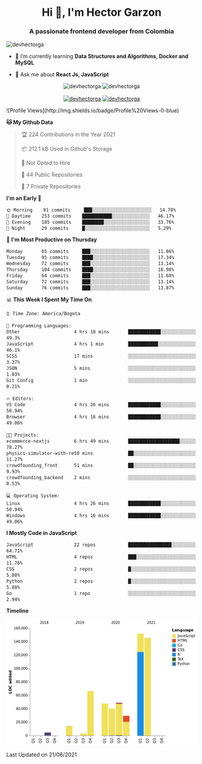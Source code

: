 <h1 align="center">Hi 👋, I'm Hector Garzon</h1>
<h3 align="center">A passionate frontend developer from Colombia</h3>

<p align="left"> <img src="https://komarev.com/ghpvc/?username=devhectorga" alt="devhectorga" /> </p>

- 🌱 I’m currently learning **Data Structures and Algorithms, Docker and MySQL**

- 💬 Ask me about **React Js, JavaScript**

<p align="center"> <img src="https://github-readme-stats.vercel.app/api?username=devhectorga&count_private=true&show_icons=true" alt="devhectorga" /> <img src="https://github-readme-stats.vercel.app/api/top-langs/?username=devhectorga&layout=compact" alt="devhectorga" /></p>

<p align="center">
<a href="https://twitter.com/devhectorga" target="blank"><img align="center" src="https://cdn.jsdelivr.net/npm/simple-icons@3.0.1/icons/twitter.svg" alt="devhectorga" height="20" width="20" /></a>
<a href="https://linkedin.com/in/devhectorga" target="blank"><img align="center" src="https://cdn.jsdelivr.net/npm/simple-icons@3.0.1/icons/linkedin.svg" alt="devhectorga" height="20" width="20" /></a>
</p>
<!--START_SECTION:waka-->
![Profile Views](http://img.shields.io/badge/Profile%20Views-0-blue)

**🐱 My Github Data** 

> 🏆 224 Contributions in the Year 2021
 > 
> 📦 212.1 kB Used in Github's Storage 
 > 
> 🚫 Not Opted to Hire
 > 
> 📜 44 Public Repositories 
 > 
> 🔑 7 Private Repositories  
 > 
**I'm an Early 🐤** 

```text
🌞 Morning    81 commits     ███░░░░░░░░░░░░░░░░░░░░░░   14.78% 
🌆 Daytime    253 commits    ███████████░░░░░░░░░░░░░░   46.17% 
🌃 Evening    185 commits    ████████░░░░░░░░░░░░░░░░░   33.76% 
🌙 Night      29 commits     █░░░░░░░░░░░░░░░░░░░░░░░░   5.29%

```
📅 **I'm Most Productive on Thursday** 

```text
Monday       65 commits     ███░░░░░░░░░░░░░░░░░░░░░░   11.86% 
Tuesday      95 commits     ████░░░░░░░░░░░░░░░░░░░░░   17.34% 
Wednesday    72 commits     ███░░░░░░░░░░░░░░░░░░░░░░   13.14% 
Thursday     104 commits    ████░░░░░░░░░░░░░░░░░░░░░   18.98% 
Friday       64 commits     ███░░░░░░░░░░░░░░░░░░░░░░   11.68% 
Saturday     72 commits     ███░░░░░░░░░░░░░░░░░░░░░░   13.14% 
Sunday       76 commits     ███░░░░░░░░░░░░░░░░░░░░░░   13.87%

```


📊 **This Week I Spent My Time On** 

```text
⌚︎ Time Zone: America/Bogota

💬 Programming Languages: 
Other                    4 hrs 18 mins       ████████████░░░░░░░░░░░░░   49.3% 
JavaScript               4 hrs 1 min         ███████████░░░░░░░░░░░░░░   46.1% 
SCSS                     17 mins             ░░░░░░░░░░░░░░░░░░░░░░░░░   3.27% 
JSON                     5 mins              ░░░░░░░░░░░░░░░░░░░░░░░░░   1.03% 
Git Config               1 min               ░░░░░░░░░░░░░░░░░░░░░░░░░   0.21%

🔥 Editors: 
VS Code                  4 hrs 26 mins       ████████████░░░░░░░░░░░░░   50.94% 
Browser                  4 hrs 16 mins       ████████████░░░░░░░░░░░░░   49.06%

🐱‍💻 Projects: 
ecommerce-nextjs         6 hrs 49 mins       ███████████████████░░░░░░   78.27% 
physics-simulator-with-re58 mins             ██░░░░░░░░░░░░░░░░░░░░░░░   11.27% 
crowdfounding_front      51 mins             ██░░░░░░░░░░░░░░░░░░░░░░░   9.93% 
crowdfounding_backend    2 mins              ░░░░░░░░░░░░░░░░░░░░░░░░░   0.53%

💻 Operating System: 
Linux                    4 hrs 26 mins       ████████████░░░░░░░░░░░░░   50.94% 
Windows                  4 hrs 16 mins       ████████████░░░░░░░░░░░░░   49.06%

```

**I Mostly Code in JavaScript** 

```text
JavaScript               22 repos            ████████████████░░░░░░░░░   64.71% 
HTML                     4 repos             ███░░░░░░░░░░░░░░░░░░░░░░   11.76% 
CSS                      2 repos             █░░░░░░░░░░░░░░░░░░░░░░░░   5.88% 
Python                   2 repos             █░░░░░░░░░░░░░░░░░░░░░░░░   5.88% 
Go                       1 repo              ░░░░░░░░░░░░░░░░░░░░░░░░░   2.94%

```


**Timeline**

![Chart not found](https://raw.githubusercontent.com/devHectorGa/devHectorGa/master/charts/bar_graph.png) 


 Last Updated on 21/06/2021
<!--END_SECTION:waka-->
